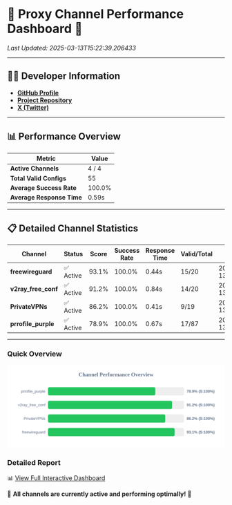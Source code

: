 # 🌟 Proxy Channel Performance Dashboard 🌟

_Last Updated: 2025-03-13T15:22:39.206433_

---

## 👩‍💻 Developer Information

- **[GitHub Profile](https://github.com/4n0nymou3)**  
- **[Project Repository](https://github.com/4n0nymou3/multi-proxy-config-fetcher)**  
- **[X (Twitter)](https://x.com/4n0nymou3)**  

---

## 📊 Performance Overview

| Metric                | Value       |
|-----------------------|-------------|
| **Active Channels**   | 4 / 4       |
| **Total Valid Configs** | 55          |
| **Average Success Rate** | 100.0%      |
| **Average Response Time** | 0.59s       |

---

## 📋 Detailed Channel Statistics

| Channel          | Status     | Score  | Success Rate | Response Time | Valid/Total | Last Success               |
|------------------|------------|--------|--------------|---------------|-------------|----------------------------|
| **freewireguard**  | ✅ Active  | 93.1%  | 100.0% | 0.44s         | 15/20       | 2025-03-13T15:22:39.204485 |
| **v2ray_free_conf**  | ✅ Active  | 91.2%  | 100.0% | 0.84s         | 14/20       | 2025-03-13T15:22:38.288866 |
| **PrivateVPNs**  | ✅ Active  | 86.2%  | 100.0% | 0.41s         | 9/19       | 2025-03-13T15:22:38.734230 |
| **prrofile_purple**  | ✅ Active  | 78.9%  | 100.0% | 0.67s         | 17/87       | 2025-03-13T15:22:37.379598 |

---

### Quick Overview
<div align="center">
  <a href="https://raw.githubusercontent.com/nullluser/NullRepo/refs/heads/main/assets/channel_stats_chart.svg">
    <img src="https://raw.githubusercontent.com/nullluser/NullRepo/refs/heads/main/assets/channel_stats_chart.svg" alt="Source Performance Statistics" width="800">
  </a>
</div>

### Detailed Report
📊 [View Full Interactive Dashboard](https://htmlpreview.github.io/?https://github.com/nullluser/NullRepo/blob/main/assets/performance_report.html)

🎉 **All channels are currently active and performing optimally!** 🎉
